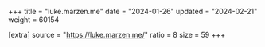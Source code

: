 +++
title = "luke.marzen.me"
date = "2024-01-26"
updated = "2024-02-21"
weight = 60154

[extra]
source = "https://luke.marzen.me/"
ratio = 8
size = 59
+++
